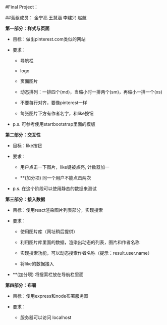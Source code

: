 #Final Project：

##蓝组成员： 金宁亮  王慧涵  李建兴  赵航


**第一部分：样式与页面**

- 目标：做出pinterest.com类似的网站

- 要求：

  - 导航栏

  - logo

  - 页面图片

  - 动态排列：一排四个(md)，当缩小时一排两个(sm)，再缩小一排一个(xs)

  - 不要每行对齐，要像pinterest一样

  - 每张图片下方有作者名字，和like按钮

- p.s. 可参考使用startbootstrap里面的模版


**第二部分：交互性**

- 目标：like按钮

- 要求：

  - 用户点击一下图片，like键被点亮, 计数器加一

  - **(加分项) 同一个用户不能点击两次

- p.s. 在这个阶段可以使用静态的数据来测试


**第三部分：接入数据**

- 目标：使用react渲染图片列表部分，实现搜索

- 要求：

  - 使用图片库（网址稍后提供）

  - 利用图片库里面的数据，渲染出动态的列表，图片和作者名称

  - 实现搜索功能，可以动态搜索作者名称（提示：result.user.name）

  - 将like的数据接入

- **(加分项) 将搜索栏放在导航栏里面


**第四部分：布署**

- 目标：使用express和node布署服务器

- 要求：

  - 服务器可以访问 localhost




